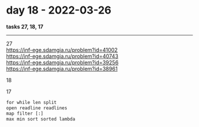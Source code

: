 # day 18 - 2022-03-26  

**tasks 27, 18, 17**  

---  

27  
https://inf-ege.sdamgia.ru/problem?id=41002  
https://inf-ege.sdamgia.ru/problem?id=40743  
https://inf-ege.sdamgia.ru/problem?id=39256  
https://inf-ege.sdamgia.ru/problem?id=38961  

18  

17  

```txt
for while len split 
open readline readlines
map filter [:]
max min sort sorted lambda
```

